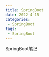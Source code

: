 ```yaml
---
title: SpringBoot
date: 2022-4-15
categories:
 - SpringBoot
tags:
 - SpringBoot
---
```


SpringBoot笔记
